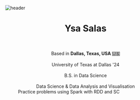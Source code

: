 ![header](https://capsule-render.vercel.app/api?type=waving&color=auto&height=300&section=header&text=YsaSalas&fontSize=90)

<div align="center">
	<h1>Ysa Salas</h1>
	<br/><br/>
	Based in <b> Dallas, Texas, USA 🇺🇸 </b>
	<br/><br/>
	University of Texas at Dallas '24
	<br/><br/>
	B.S. in Data Science
	<br/><br/>
	Data Science & Data Analysis and Visualisation
</div>
  	<dd>Practice problems using Spark with RDD and SC</dd>
   	</dl>
		
</dl>
</div>
